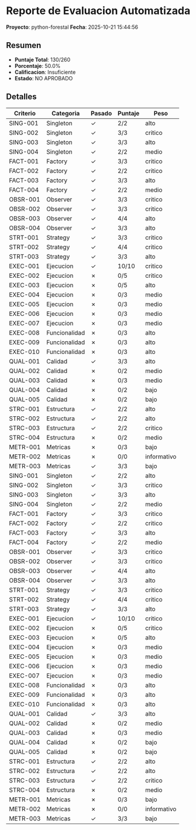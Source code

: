 # Reporte de Evaluacion Automatizada

**Proyecto**: python-forestal
**Fecha**: 2025-10-21 15:44:56

## Resumen

- **Puntaje Total**: 130/260
- **Porcentaje**: 50.0%
- **Calificacion**: Insuficiente
- **Estado**: NO APROBADO

## Detalles

| Criterio | Categoria | Pasado | Puntaje | Peso |
|----------|-----------|--------|---------|------|
| SING-001 | Singleton | ✓ | 2/2 | alto |
| SING-002 | Singleton | ✓ | 3/3 | critico |
| SING-003 | Singleton | ✓ | 3/3 | alto |
| SING-004 | Singleton | ✓ | 2/2 | medio |
| FACT-001 | Factory | ✓ | 3/3 | critico |
| FACT-002 | Factory | ✓ | 2/2 | critico |
| FACT-003 | Factory | ✓ | 3/3 | alto |
| FACT-004 | Factory | ✓ | 2/2 | medio |
| OBSR-001 | Observer | ✓ | 3/3 | critico |
| OBSR-002 | Observer | ✓ | 3/3 | critico |
| OBSR-003 | Observer | ✓ | 4/4 | alto |
| OBSR-004 | Observer | ✓ | 3/3 | alto |
| STRT-001 | Strategy | ✓ | 3/3 | critico |
| STRT-002 | Strategy | ✓ | 4/4 | critico |
| STRT-003 | Strategy | ✓ | 3/3 | alto |
| EXEC-001 | Ejecucion | ✓ | 10/10 | critico |
| EXEC-002 | Ejecucion | ✗ | 0/5 | critico |
| EXEC-003 | Ejecucion | ✗ | 0/5 | alto |
| EXEC-004 | Ejecucion | ✗ | 0/3 | medio |
| EXEC-005 | Ejecucion | ✗ | 0/3 | medio |
| EXEC-006 | Ejecucion | ✗ | 0/3 | medio |
| EXEC-007 | Ejecucion | ✗ | 0/3 | medio |
| EXEC-008 | Funcionalidad | ✗ | 0/3 | alto |
| EXEC-009 | Funcionalidad | ✗ | 0/3 | alto |
| EXEC-010 | Funcionalidad | ✗ | 0/3 | alto |
| QUAL-001 | Calidad | ✓ | 3/3 | alto |
| QUAL-002 | Calidad | ✗ | 0/2 | medio |
| QUAL-003 | Calidad | ✗ | 0/3 | medio |
| QUAL-004 | Calidad | ✗ | 0/2 | bajo |
| QUAL-005 | Calidad | ✗ | 0/2 | bajo |
| STRC-001 | Estructura | ✓ | 2/2 | alto |
| STRC-002 | Estructura | ✓ | 2/2 | alto |
| STRC-003 | Estructura | ✓ | 2/2 | critico |
| STRC-004 | Estructura | ✗ | 0/2 | medio |
| METR-001 | Metricas | ✗ | 0/3 | bajo |
| METR-002 | Metricas | ✗ | 0/0 | informativo |
| METR-003 | Metricas | ✓ | 3/3 | bajo |
| SING-001 | Singleton | ✓ | 2/2 | alto |
| SING-002 | Singleton | ✓ | 3/3 | critico |
| SING-003 | Singleton | ✓ | 3/3 | alto |
| SING-004 | Singleton | ✓ | 2/2 | medio |
| FACT-001 | Factory | ✓ | 3/3 | critico |
| FACT-002 | Factory | ✓ | 2/2 | critico |
| FACT-003 | Factory | ✓ | 3/3 | alto |
| FACT-004 | Factory | ✓ | 2/2 | medio |
| OBSR-001 | Observer | ✓ | 3/3 | critico |
| OBSR-002 | Observer | ✓ | 3/3 | critico |
| OBSR-003 | Observer | ✓ | 4/4 | alto |
| OBSR-004 | Observer | ✓ | 3/3 | alto |
| STRT-001 | Strategy | ✓ | 3/3 | critico |
| STRT-002 | Strategy | ✓ | 4/4 | critico |
| STRT-003 | Strategy | ✓ | 3/3 | alto |
| EXEC-001 | Ejecucion | ✓ | 10/10 | critico |
| EXEC-002 | Ejecucion | ✗ | 0/5 | critico |
| EXEC-003 | Ejecucion | ✗ | 0/5 | alto |
| EXEC-004 | Ejecucion | ✗ | 0/3 | medio |
| EXEC-005 | Ejecucion | ✗ | 0/3 | medio |
| EXEC-006 | Ejecucion | ✗ | 0/3 | medio |
| EXEC-007 | Ejecucion | ✗ | 0/3 | medio |
| EXEC-008 | Funcionalidad | ✗ | 0/3 | alto |
| EXEC-009 | Funcionalidad | ✗ | 0/3 | alto |
| EXEC-010 | Funcionalidad | ✗ | 0/3 | alto |
| QUAL-001 | Calidad | ✓ | 3/3 | alto |
| QUAL-002 | Calidad | ✗ | 0/2 | medio |
| QUAL-003 | Calidad | ✗ | 0/3 | medio |
| QUAL-004 | Calidad | ✗ | 0/2 | bajo |
| QUAL-005 | Calidad | ✗ | 0/2 | bajo |
| STRC-001 | Estructura | ✓ | 2/2 | alto |
| STRC-002 | Estructura | ✓ | 2/2 | alto |
| STRC-003 | Estructura | ✓ | 2/2 | critico |
| STRC-004 | Estructura | ✗ | 0/2 | medio |
| METR-001 | Metricas | ✗ | 0/3 | bajo |
| METR-002 | Metricas | ✗ | 0/0 | informativo |
| METR-003 | Metricas | ✓ | 3/3 | bajo |
